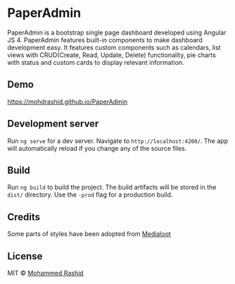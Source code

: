# PaperAdmin

PaperAdmin is a bootstrap single page dashboard developed using Angular JS 4. PaperAdmin features built-in components to make dashboard development
easy. It features custom components such as calendars, list views with CRUD(Create, Read, Update, Delete) functionality, pie charts with status and custom 
cards to display relevant information.

## Demo
https://mohdrashid.github.io/PaperAdmin

## Development server

Run `ng serve` for a dev server. Navigate to `http://localhost:4200/`. The app will automatically reload if you change any of the source files.

## Build

Run `ng build` to build the project. The build artifacts will be stored in the `dist/` directory. Use the `-prod` flag for a production build.

## Credits
Some parts of styles have been adopted from <a href="http://www.medialoot.com/item/lumino-admin-bootstrap-template/">Medialoot</a>


## License
MIT © [Mohammed Rashid](mailto:mohmad.rashid@hotmail.com)
